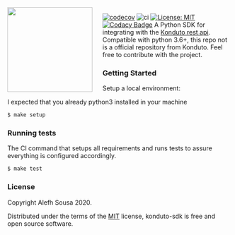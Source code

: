 <img src="https://user-images.githubusercontent.com/9020828/78465897-9a77b400-76d1-11ea-9551-1a4db4b1a910.png" align="left" width="192px" height="192px"/>
<img align="left" width="0" height="192px" hspace="10"/>

[![codecov](https://codecov.io/gh/alefhsousa/konduto-sdk/branch/master/graph/badge.svg)](https://codecov.io/gh/alefhsousa/konduto-sdk)
![ci](https://github.com/alefhsousa/konduto-sdk/workflows/ci/badge.svg)
<a href="https://github.com/alefhsousa/konduto-sdk/blob/master/LICENSE"><img alt="License: MIT" src="https://img.shields.io/github/license/alefhsousa/konduto-sdk"></a>
[![Codacy Badge](https://api.codacy.com/project/badge/Grade/57e4534797c7416b86c20c4ec5d53067)](https://www.codacy.com/manual/alefhsousa/konduto-sdk?utm_source=github.com&amp;utm_medium=referral&amp;utm_content=alefhsousa/konduto-sdk&amp;utm_campaign=Badge_Grade)
A Python SDK for integrating with the [Konduto rest api][1]. Compatible with python 3.6+, this repo not is a official repository from Konduto.
Feel free to contribute with the project.

### Getting Started

Setup a local environment:

I expected that you already python3 installed in your machine

```bash
$ make setup
```

### Running tests
The CI command that setups all requirements and runs tests to assure everything is configured accordingly.

```bash
$ make test
```

### License

Copyright Alefh Sousa 2020.

Distributed under the terms of the [MIT][2] license, konduto-sdk is free and open source software.

[1]: http://docs.konduto.com/en/
[2]: https://github.com/alefhsousa/konduto-sdk/blob/master/LICENSE

